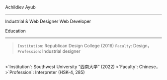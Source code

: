 
Achildiev Ayub                             
_________________________
Industrial & Web Designer
Web Developer



Education
____________________________________________________
>`Institution`:  Republican Design College (2016)
>`Faculty`:  Design， 
>`Profession`:  Industrial designer
<br/>
>`Institution`:  Southwest University “西南大学” (2022)
>`Faculty`:  Chinese， 
>`Profession`:  Interpreter (HSK-4, 285)
